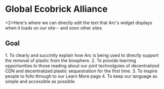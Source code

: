 <h1>Global Ecobrick Alliance </h1>

<2>Here's where we can directly edit the text that Arc's widget displays when it loads on our site-- and soon other sites</h2>

<h2>Goal</h2>
<p>1. To clearly and succintly explain how Arc is being used to directly support the removal of plastic from the biosphere.  
  2. To provide learning opportunities to those reading about our joint technolgoies of decentralized CDN and decentralized plastic sequestration for the first time.
  3. To inspire people to follo through to our Learn More page
4.  To keep our language as simple and accessible as possible.</p>

